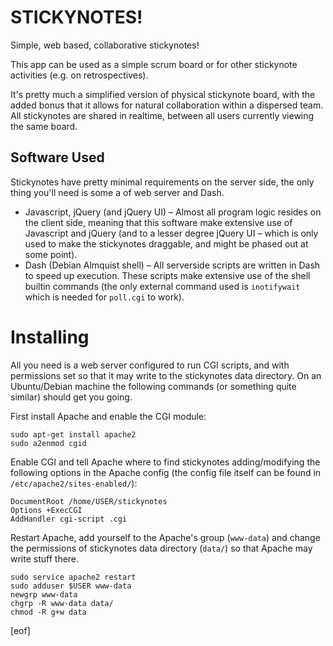 STICKYNOTES!
============
Simple, web based, collaborative stickynotes!

This app can be used as a simple scrum board or for other stickynote activities
(e.g. on retrospectives).

It's pretty much a simplified version of physical stickynote board, with the
added bonus that it allows for natural collaboration within a dispersed team.
All stickynotes are shared in realtime, between all users currently viewing the
same board.


Software Used
-------------
Stickynotes have pretty minimal requirements on the server side, the only thing
you'll need is some a of web server and Dash.

* Javascript, jQuery (and jQuery UI) – Almost all program logic resides on the
  client side, meaning that this software make extensive use of Javascript and
  jQuery (and to a lesser degree jQuery UI – which is only used to make the
  stickynotes draggable, and might be phased out at some point).
* Dash (Debian Almquist shell) – All serverside scripts are written in Dash to
  speed up execution. These scripts make extensive use of the shell builtin
  commands (the only external command used is `inotifywait` which is needed for
  `poll.cgi` to work).


Installing
==========
All you need is a web server configured to run CGI scripts, and with
permissions set so that it may write to the stickynotes data directory. On an
Ubuntu/Debian machine the following commands (or something quite similar)
should get you going.

First install Apache and enable the CGI module:

    sudo apt-get install apache2
    sudo a2enmod cgid

Enable CGI and tell Apache where to find stickynotes adding/modifying the
following options in the Apache config (the config file itself can be found in
`/etc/apache2/sites-enabled/`):

    DocumentRoot /home/USER/stickynotes
    Options +ExecCGI
    AddHandler cgi-script .cgi

Restart Apache, add yourself to the Apache's group (`www-data`) and change the
permissions of stickynotes data directory (`data/`) so that Apache may write
stuff there.

    sudo service apache2 restart
    sudo adduser $USER www-data
    newgrp www-data
    chgrp -R www-data data/
    chmod -R g+w data

[eof]
